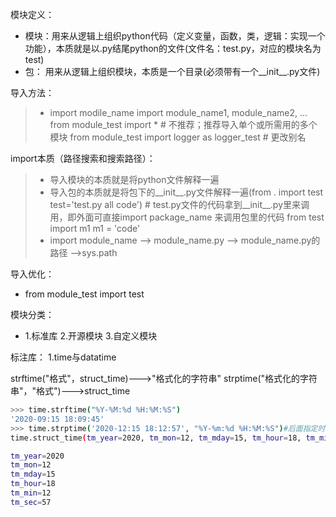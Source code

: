 模块定义：
- 模块：用来从逻辑上组织python代码（定义变量，函数，类，逻辑：实现一个功能），本质就是以.py结尾python的文件(文件名：test.py，对应的模块名为test)
- 包： 用来从逻辑上组织模块，本质是一个目录(必须带有一个__init__.py文件)

导入方法：
 >- import  modile_name
   import module_name1, module_name2, ...
   from module_test import *  # 不推荐；推荐导入单个或所需用的多个模块
   from module_test import logger as logger_test  # 更改别名
   
import本质（路径搜索和搜索路径）：
>- 导入模块的本质就是将python文件解释一遍
>- 导入包的本质就是将包下的__init__.py文件解释一遍(from . import test test='test.py all code') # test.py文件的代码拿到__init__.py里来调用，即外面可直接import package_name 来调用包里的代码
>  from test import m1    m1 = 'code'
>- import module_name --> module_name.py --> module_name.py的路径 -->sys.path

导入优化：
- from module_test import test

模块分类：
- 1.标准库
  2.开源模块 
  3.自定义模块
  
 标注库：
 1.time与datatime
 
 strftime("格式"，struct_time)--->"格式化的字符串"
 strptime("格式化的字符串"，"格式")--->struct_time
 ```bash
 >>> time.strftime("%Y-%M:%d %H:%M:%S")
'2020-09:15 18:09:45'
>>> time.strptime('2020-12:15 18:12:57', "%Y-%m:%d %H:%M:%S")#后面指定时间格式 
time.struct_time(tm_year=2020, tm_mon=12, tm_mday=15, tm_hour=18, tm_min=12, tm_sec=57, tm_wday=1, tm_yday=350, tm_isdst=-1)

tm_year=2020
tm_mon=12
tm_mday=15
tm_hour=18
tm_min=12
tm_sec=57
```